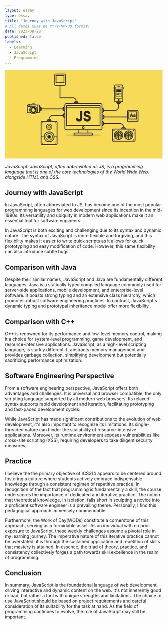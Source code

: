 ```yaml
---
layout: essay
type: essay
title: "Journey with JavaScript"
# All dates must be YYYY-MM-DD format!
date: 2023-08-28
published: false
labels:
  - Learning
  - JavaScript
  - Programming 
---
```


<img width="600px" class="rounded float-start pe-4" src="../img/difficulty/JS.jpg">

*JavaScript: JavaScript, often abbreviated as JS, is a programming language that is one of the core technologies of the World Wide Web, alongside HTML and CSS.*


## Journey with JavaScript
In JavaScript, often abbreviated to JS, has become one of the most popular programming languages for web development since its inception in the mid-1990s. Its versatility and ubiquity in modern web applications make it an essential tool for software engineers.

In JavaScript is both exciting and challenging due to its syntax and dynamic nature. The syntax of JavaScript is more flexible and forgiving, and this flexibility makes it easier to write quick scripts as it allows for quick prototyping and easy modification of code. However, this same flexibility can also introduce subtle bugs. 

## Comparison with Java

Despite their similar names, JavaScript and Java are fundamentally different languages. Java is a statically typed compiled language commonly used for server-side applications, mobile development, and enterprise-level software. It boasts strong typing and an extensive class hierarchy, which promotes robust software engineering practices. In contrast, JavaScript's dynamic typing and prototypal inheritance model offer more flexibility .

## Comparison with C++

C++ is renowned for its performance and low-level memory control, making it a choice for system-level programming, game development, and resource-intensive applications. JavaScript, as a high-level scripting language, is starkly different. It abstracts memory management and provides garbage collection, simplifying development but potentially sacrificing performance optimization.

## Software Engineering Perspective

From a software engineering perspective, JavaScript offers both advantages and challenges. It is universal and browser compatible, the only scripting language supported by all modern web browsers. Its relaxed syntax supports rapid development and iteration, facilitating prototyping and fast-paced development cycles.

While JavaScript has made significant contributions to the evolution of web development, it's also important to recognize its limitations. Its single-threaded nature can hinder the scalability of resource-intensive applications. Moreover, its runtime environment exposes vulnerabilities like cross-site scripting (XSS), requiring developers to take diligent security measures.

## Practice

I believe the the primary objective of ICS314 appears to be centered around fostering a culture where students actively embrace indispensable knowledge through a consistent regimen of repetitive practice. In recognition of the fact that programming is fundamentally a skill, the course underscores the importance of dedicated and iterative practice. The notion that theoretical knowledge, in isolation, falls short in sculpting a novice into a proficient software engineer is a prevailing theme. Personally, I find this pedagogical approach immensely commendable.

Furthermore, the Work of Day(WODs) constitute a cornerstone of this approach, serving as a formidable asset. As an individual with no prior exposure to JavaScript, these weekly challenges assume a pivotal role in my learning journey. The imperative nature of this iterative practice cannot be overstated; it is through the sustained application and repetition of skills that mastery is attained. In essence, the triad of theory, practice, and consistency collectively forges a path towards skill excellence in the realm of programming.

## Conclusion

In summary, JavaScript is the foundational language of web development, driving interactive and dynamic content on the web. It's not inherently good or bad, but rather a tool with unique strengths and limitations. The choice to use JavaScript should be based on project requirements and careful consideration of its suitability for the task at hand. As the field of programming continues to evolve, the role of JavaScript may still be important.
